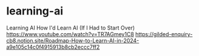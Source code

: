 # learning-ai
Learning AI
How I'd Learn AI (If I Had to Start Over)
https://www.youtube.com/watch?v=TR7AGmey1C8
https://gilded-enquiry-cb8.notion.site/Roadmap-How-to-Learn-AI-in-2024-a9e105c14c0f4915913b8cb2eccc7ff2
